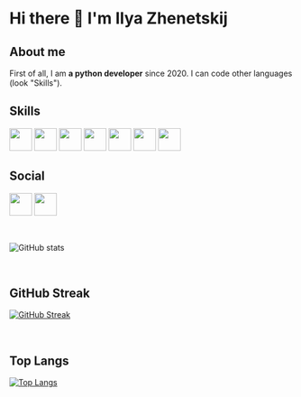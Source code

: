 # Hi there 👋 I'm Ilya Zhenetskij

## About me
First of all, I am **a python developer** since 2020. I can code other languages (look "Skills").

## Skills
<img src="https://cdn.jsdelivr.net/npm/programming-languages-logos/src/python/python.png" height="40"> <img src="https://cdn.jsdelivr.net/npm/programming-languages-logos/src/c/c.png" height="40"> <img src="https://cdn.jsdelivr.net/npm/programming-languages-logos/src/cpp/cpp.png" height="40"> <img src="https://cdn.jsdelivr.net/npm/programming-languages-logos/src/csharp/csharp.png" height="40"> <img src="https://cdn.jsdelivr.net/npm/programming-languages-logos/src/go/go.png" height="40"> <img src="https://cdn.jsdelivr.net/npm/programming-languages-logos/src/javascript/javascript.png" height="40"> <img src="https://cdn.jsdelivr.net/npm/programming-languages-logos/src/java/java.png" height="40"> 

## Social
<a href="https://vk.com/programmer_open_sourse"><img src="https://raw.githubusercontent.com/gauravghongde/social-icons/master/PNG/Color/VK.png" height="40"></a>
<a href="https://t.me/IZ_PROGRAMMER"><img src="https://raw.githubusercontent.com/gauravghongde/social-icons/master/PNG/Color/Telegram.png" height="40"></a>

<br>

![GitHub stats](https://github-readme-stats.vercel.app/api?username=Ilya484&show_icons=true&theme=radical)

<br>

## GitHub Streak
[![GitHub Streak](https://github-readme-streak-stats.herokuapp.com/?user=Ilya484)](https://git.io/streak-stats)

<br>

## Top Langs

[![Top Langs](https://github-readme-stats-ruby-one.vercel.app/api/top-langs/?username=Ilya484&layout=compact)](https://github.com/anuraghazra/github-readme-stats)
